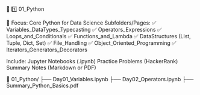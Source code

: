 📁 1️⃣ 01_Python

🧩 Focus: Core Python for Data Science
Subfolders/Pages:
✅ Variables_DataTypes_Typecasting
✅ Operators_Expressions
✅ Loops_and_Conditionals
✅ Functions_and_Lambda
✅ DataStructures (List, Tuple, Dict, Set)
✅ File_Handling
✅ Object_Oriented_Programming
✅ Iterators_Generators_Decorators

Include:
Jupyter Notebooks (.ipynb)
Practice Problems (HackerRank)
Summary Notes (Markdown or PDF)

📁 01_Python/
   ├── Day01_Variables.ipynb
   ├── Day02_Operators.ipynb
   ├── Summary_Python_Basics.pdf
